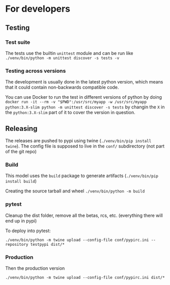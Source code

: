 # For developers

## Testing

### Test suite

The tests use the builtin `unittest` module and can be run like `./venv/bin/python -m unittest discover -s tests -v`

### Testing across versions

The development is usually done in the latest python version, which means that it could contain non-backwards compatible code.

You can use Docker to run the test in different versions of python by doing `docker run -it --rm -v "$PWD":/usr/src/myapp -w /usr/src/myapp python:3.X-slim python -m unittest discover -s tests` by changin the `X` in the `python:3.X-slim` part of it to cover the version in question.

## Releasing

The releases are pushed to pypi using twine (`./venv/bin/pip install twine`). The config file is supposed to live in the `conf/` subdirectory (not part of the git repo)

### Build

This model uses the `build` package to generate artifacts (`./venv/bin/pip install build`)

Creating the source tarball and wheel `./venv/bin/python -m build`

### pytest

Cleanup the dist folder, remove all the betas, rcs, etc. (everything there will end up in pypi)

To deploy into pytest:

`./venv/bin/python -m twine upload --config-file conf/pypirc.ini --repository testpypi dist/*`

### Production

Then the production version

`./venv/bin/python -m twine upload --config-file conf/pypirc.ini dist/*`
